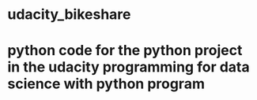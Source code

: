# udacity_bikeshare

# python code for the python project in the udacity programming for data science with python program
